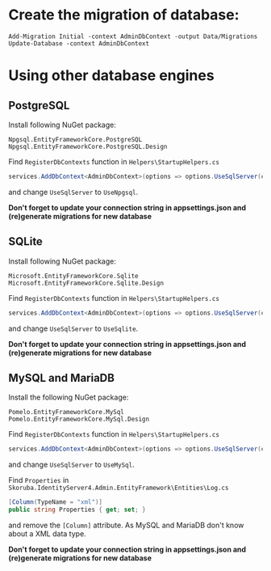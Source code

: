 ﻿# Create the migration of database:

```
Add-Migration Initial -context AdminDbContext -output Data/Migrations
Update-Database -context AdminDbContext
```

# Using other database engines


## PostgreSQL

Install following NuGet package:

```
Npgsql.EntityFrameworkCore.PostgreSQL
Npgsql.EntityFrameworkCore.PostgreSQL.Design
```

Find `RegisterDbContexts` function in `Helpers\StartupHelpers.cs`

```csharp
services.AddDbContext<AdminDbContext>(options => options.UseSqlServer(configuration.GetConnectionString(ConfigurationConsts.AdminConnectionStringKey), optionsSql => optionsSql.MigrationsAssembly(migrationsAssembly)));
```

and change  `UseSqlServer` to `UseNpgsql`.

**Don't forget to update your connection string in appsettings.json and (re)generate migrations for new database**


## SQLite


Install following NuGet package:

```
Microsoft.EntityFrameworkCore.Sqlite
Microsoft.EntityFrameworkCore.Sqlite.Design
```

Find `RegisterDbContexts` function in `Helpers\StartupHelpers.cs`

```csharp
services.AddDbContext<AdminDbContext>(options => options.UseSqlServer(configuration.GetConnectionString(ConfigurationConsts.AdminConnectionStringKey), optionsSql => optionsSql.MigrationsAssembly(migrationsAssembly)));
```

and change  `UseSqlServer` to `UseSqlite`.

**Don't forget to update your connection string in appsettings.json and (re)generate migrations for new database**

## MySQL and MariaDB


Install the following NuGet package:
```
Pomelo.EntityFrameworkCore.MySql
Pomelo.EntityFrameworkCore.MySql.Design
```

Find `RegisterDbContexts` function in `Helpers\StartupHelpers.cs`

```csharp
services.AddDbContext<AdminDbContext>(options => options.UseSqlServer(configuration.GetConnectionString(ConfigurationConsts.AdminConnectionStringKey), optionsSql => optionsSql.MigrationsAssembly(migrationsAssembly)));
```

and change  `UseSqlServer` to `UseMySql`.

Find `Properties` in `Skoruba.IdentityServer4.Admin.EntityFramework\Entities\Log.cs`

```csharp
[Column(TypeName = "xml")]
public string Properties { get; set; }
```

and remove the `[Column]` attribute. As MySQL and MariaDB don't know about a XML data type.

**Don't forget to update your connection string in appsettings.json and (re)generate migrations for new database**
